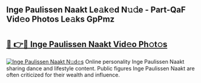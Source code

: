 ## Inge Paulissen Naakt Le𝚊k𝚎d N𝚞𝚍e - Part-QaF Vid𝚎o Photos Le𝚊ks GpPmz

# <h2><a href="http://fb4ndd.evod.top/?m=Inge+Paulissen+Naakt">🔗 👉🔴 Inge Paulissen Naakt Vid𝚎o Ph𝚘t𝚘s</a></h2>

[![Inge Paulissen Naakt N𝚞d𝚎s](https://i.imgur.com/8V9OHl7.gif)](http://fb4ndd.evod.top/?m=Inge+Paulissen+Naakt)
Online personality Inge Paulissen Naakt sharing dance and lifestyle content. Public figures Inge Paulissen Naakt are often criticized for their wealth and influence. 
